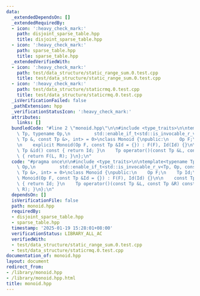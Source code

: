 ```yaml
---
data:
  _extendedDependsOn: []
  _extendedRequiredBy:
  - icon: ':heavy_check_mark:'
    path: disjoint_sparse_table.hpp
    title: disjoint_sparse_table.hpp
  - icon: ':heavy_check_mark:'
    path: sparse_table.hpp
    title: sparse_table.hpp
  _extendedVerifiedWith:
  - icon: ':heavy_check_mark:'
    path: test/data_structure/static_range_sum.0.test.cpp
    title: test/data_structure/static_range_sum.0.test.cpp
  - icon: ':heavy_check_mark:'
    path: test/data_structure/staticrmq.0.test.cpp
    title: test/data_structure/staticrmq.0.test.cpp
  _isVerificationFailed: false
  _pathExtension: hpp
  _verificationStatusIcon: ':heavy_check_mark:'
  attributes:
    links: []
  bundledCode: "#line 2 \"monoid.hpp\"\n\n#include <type_traits>\n\ntemplate<typename\
    \ Tp, typename Op,\n         std::enable_if_t<std::is_invocable_r_v<Tp, Op, const\
    \ Tp &, const Tp &>, int> = 0>\nclass Monoid {\npublic:\n    Op F;\n    Tp Id;\n\
    \n    explicit Monoid(Op F, const Tp &Id = {}) : F(F), Id(Id) {}\n\n    const\
    \ Tp &id() const { return Id; }\n    Tp operator()(const Tp &L, const Tp &R) const\
    \ { return F(L, R); }\n};\n"
  code: "#pragma once\n\n#include <type_traits>\n\ntemplate<typename Tp, typename\
    \ Op,\n         std::enable_if_t<std::is_invocable_r_v<Tp, Op, const Tp &, const\
    \ Tp &>, int> = 0>\nclass Monoid {\npublic:\n    Op F;\n    Tp Id;\n\n    explicit\
    \ Monoid(Op F, const Tp &Id = {}) : F(F), Id(Id) {}\n\n    const Tp &id() const\
    \ { return Id; }\n    Tp operator()(const Tp &L, const Tp &R) const { return F(L,\
    \ R); }\n};\n"
  dependsOn: []
  isVerificationFile: false
  path: monoid.hpp
  requiredBy:
  - disjoint_sparse_table.hpp
  - sparse_table.hpp
  timestamp: '2025-01-19 15:28:01+08:00'
  verificationStatus: LIBRARY_ALL_AC
  verifiedWith:
  - test/data_structure/static_range_sum.0.test.cpp
  - test/data_structure/staticrmq.0.test.cpp
documentation_of: monoid.hpp
layout: document
redirect_from:
- /library/monoid.hpp
- /library/monoid.hpp.html
title: monoid.hpp
---
```

